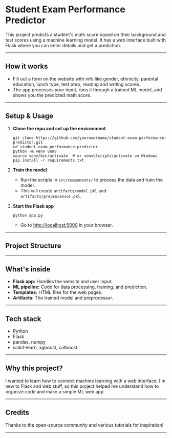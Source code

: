 # Student Exam Performance Predictor

This project predicts a student's math score based on their background and test scores using a machine learning model. It has a web interface built with Flask where you can enter details and get a prediction.

---

## How it works

- Fill out a form on the website with info like gender, ethnicity, parental education, lunch type, test prep, reading and writing scores.
- The app processes your input, runs it through a trained ML model, and shows you the predicted math score.

---

## Setup & Usage

1. **Clone the repo and set up the environment**
    ```
    git clone https://github.com/yourusername/student-exam-performance-predictor.git
    cd student-exam-performance-predictor
    python -m venv venv
    source venv/bin/activate  # or venv\Scripts\activate on Windows
    pip install -r requirements.txt
    ```

2. **Train the model**
    - Run the scripts in `src/components/` to process the data and train the model.
    - This will create `artifacts/model.pkl` and `artifacts/preprocessor.pkl`.

3. **Start the Flask app**
    ```
    python app.py
    ```
    - Go to [http://localhost:5000](http://localhost:5000) in your browser.

---

## Project Structure


---

## What's inside

- **Flask app:** Handles the website and user input.
- **ML pipeline:** Code for data processing, training, and prediction.
- **Templates:** HTML files for the web pages.
- **Artifacts:** The trained model and preprocessor.

---

## Tech stack

- Python
- Flask
- pandas, numpy
- scikit-learn, xgboost, catboost

---

## Why this project?

I wanted to learn how to connect machine learning with a web interface. I'm new to Flask and web stuff, so this project helped me understand how to organize code and make a simple ML web app.

---

## Credits

Thanks to the open-source community and various tutorials for inspiration!

---

